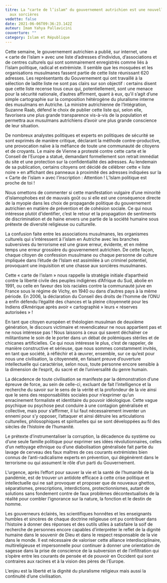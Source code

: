 ```yaml
---
titre: La "carte de l’islam" du gouvernement autrichien est une nouvelle chasse
  aux sorcières
vedette: false
date: 2021-06-06T09:36:23.142Z
auteur: Imam Yahya Pallavicini
couverture: ""
category: Islam et République
---
```

Cette semaine, le gouvernement autrichien a publié, sur internet, une «&nbsp;carte de l’islam&nbsp;» avec une liste d’adresses d’individus, d’associations et de centres culturels qui sont sommairement enregistrés comme liés à l’islam politique, radical et extrémiste. Il semble que les mosquées et les organisations musulmanes fassent partie de cette liste réunissant 620 adresses. Les représentants du Gouvernement qui ont travaillé à la sélection de ladite liste ne sont pas clairs sur son objectif&nbsp;: certains disent que cette liste recense tous ceux qui, potentiellement, sont une menace pour la sécurité nationale, d’autres affirment, quant à eux, qu’il s’agit d’une simple cartographie sur la composition hétérogène du pluralisme interne des musulmans en Autriche. La ministre autrichienne de l’Intégration, Suzanne Raab, défend le choix de publier cette liste qui, selon elle, favorisera une plus grande transparence vis-à-vis de la population et permettra aux musulmans autrichiens d’avoir une plus grande conscience de leur situation.

De nombreux analystes politiques et experts en politiques de sécurité se sont exprimés de manière critique, déclarant la méthode contre-productive, une provocation naïve à la méfiance de toute une communauté de citoyens et de croyants. Le maire de Vienne a protesté contre cette carte et le Conseil de l’Europe a statué, demandant formellement son retrait immédiat du site et une protection sur la confidentialité des adresses. Au lendemain de sa publication, certains citoyens ont décidé de célébrer cette «&nbsp;liste noire&nbsp;» en affichant des panneaux à proximité des adresses indiquées sur la «&nbsp;Carte de l’islam&nbsp;» avec l’inscription&nbsp;: Attention&nbsp;! L’Islam politique est proche de toi&nbsp;!

Nous omettons de commenter si cette manifestation vulgaire d’une minorité d’islamophobes est de mauvais goût ou si elle est une conséquence directe de la myopie dans les choix de propagande politique du gouvernement autrichien en matière de prévention et de cohésion sociale. Ce qui nous intéresse plut&ograve;t d’identifier, c’est le retour et la propagation de sentiments de discrimination et de haine envers une partie de la société humaine sous prétexte de diversité religieuse ou culturelle.

La confusion faite entre les associations musulmanes, les organismes culturels qui s’intéressent à l’islam en Autriche avec les branches subversives du terrorisme est une grave erreur, évidente, et en même temps une erreur grossière du gouvernement autrichien. De cette façon, chaque citoyen de confession musulmane ou chaque personne de culture impliquée dans l’étude de l’Islam est assimilée à un criminel potentiel, provoquant une inquisition et une chasse aux sorcières musulmanes.

Cette «&nbsp;carte de l’islam&nbsp;» nous rappelle la stratégie initiale d’apartheid contre la liberté civile des peuples indigènes d’Afrique du Sud, abolie en 1991, ou celle en faveur des lois raciales contre la communauté juive en France sous le régime de Vichy, en 1940 ou dans d’autres pays à la m&ecirc;me période. En 2006, la déclaration du Conseil des droits de l’homme de l’ONU a enfin défendu l’égalité des chances et la pleine citoyenneté pour les Indiens d’Amérique après avoir «&nbsp;cartographié&nbsp;» leurs «&nbsp;réserves autorisées&nbsp;»&nbsp;!

En tant que citoyen européen et théologien musulman de deuxième génération, le discours victimaire et revendicateur ne nous appartient pas et ne nous intéresse pas&nbsp;! Nous laissons à ceux qui savent déchaîner ce militantisme le soin de le porter dans un débat de polémiques stériles et de chicanes artificielles. Ce qui nous intéresse le plus, c’est de rappeler, de manière constructive et sérieuse, que nous sommes constamment invités, en tant que société, à réfléchir et à &oelig;uvrer, ensemble, sur ce qu’est pour nous une civilisation, la citoyenneté, en faisant preuve d’ouverture intellectuelle qui caractérise, selon nous, toute personne encore sensible à la dimension de l’esprit, du sacré et de l’universalité du genre humain.

La décadence de toute civilisation se manifeste par la démonstration d’une épreuve de force, au sein de celle-ci, excluant de fait l’intelligence et la recherche du savoir sur le sens de la vérité et la profondeur de la vie ainsi que le sens des responsabilités sociales pour n’exprimer qu’un enracinement formaliste et identitaire du pouvoir idéologique. Cette vague psychique ou psychose peut conduire à une contagion généralisée et collective, mais pour s’affirmer, il lui faut nécessairement inventer un ennemi pour s’y opposer, l’attaquer et ainsi détruire les articulations culturelles, philosophiques et spirituelles qui se sont développées au fil des siècles de l’histoire de l’humanité.

Le prétexte d’instrumentaliser la corruption, la décadence du système ou d’une seule famille politique pour exprimer ses idées révolutionnaires, celles d’un nettoyage ethnique ou d’une diabolisation généralisée fait partie du lavage de cerveau des faux ma&icirc;tres de ces courants extrémistes bien connus de l’anti-radicalisme experts en prévention, qui dégénèrent dans le terrorisme ou qui assument le rôle d’un parti du Gouvernement. 

L’urgence, après l’effort pour sauver la vie et la santé de l’humanité de la pandémie, est de trouver un antidote efficace à cette crise politique et intellectuelle qui ne sait provoquer et proposer que de nouveaux ghettos, séparatismes, prescriptions, interdictions, protectionnismes, autant de solutions sans fondement contre de faux problèmes décontextualisés de la réalité pour combler l’ignorance sur la nature, la fonction et le destin de homme.

Les gouverneurs éclairés, les scientifiques honnêtes et les enseignants humbles et sincères de chaque doctrine religieuse ont pu contribuer dans l’histoire à donner des réponses et des outils utiles à satisfaire la soif de recherche de personnes encore capables d’interpréter le reflet de la dignité humaine dans le souvenir de Dieu et dans le respect responsable de la vie dans le monde. Il est nécessaire de valoriser cette alliance interdisciplinaire, multireligieuse et impersonnelle pour continuer à donner une orientation de sagesse dans la prise de conscience de la subversion et de l’infiltration qui s’opère entre les courants de pensée et de pouvoir en Occident qui sont contraires aux racines et à la vision des pères de l’Europe.

L’enjeu est la liberté et la dignité du pluralisme religieux mais aussi la continuité d’une civilisation.